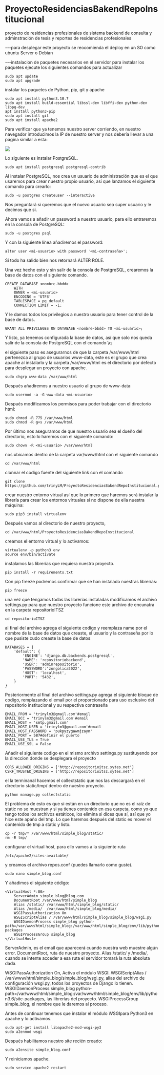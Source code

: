# ProyectoResidenciasBakendRepoInstitucional
proyecto de residencias profesionales de sistema backend de consulta y adminstración de tesis y reportes de residencias profesionales


---para desplegar este proyecto se reocomienda el deploy en un SO como ubuntu Server o Debian


---instalacion de paquetes necesarios en el servidor
para instalar los paquetes ejecute los siguientes comandos para actualizar
~~~
sudo apt update
sudo apt upgrade
~~~

instalar los paquetes de Python, pip, git y apache

~~~
sudo apt install python3.10.7
sudo apt install build-essential libssl-dev libffi-dev python-dev libpq-dev
apt install python3-pip
sudo apt install git
sudo apt install apache2
~~~


Para verificar que ya tenemos nuestro server corriendo, en nuestro navegador introducimos la IP de nuestro server y nos debería llevar a una página similar a esta:

![](https://help.nextcloud.com/uploads/default/original/2X/1/1c46cfc954ab87f32bbcec2e6bf73d2f12b07964.png)


Lo siguiente es instalar PostgreSQL.
~~~
sudo apt install postgresql postgresql-contrib
~~~

Al instalar PostgreSQL, nos crea un usuario de administración que es el que usaremos para crear nuestro propio usuario, así que lanzamos el siguiente comando para crearlo:

~~~
sudo -u postgres createuser --interactive
~~~

Nos preguntará si queremos que el nuevo usuario sea super usuario y le decimos que si.

Ahora vamos a añadir un password a nuestro usuario, para ello entraremos en la consola de PostgreSQL:

~~~
sudo -u postgres psql
~~~
Y con la siguiente línea añadiremos el password:

~~~
alter user <mi-usuario> with password '<mi-contraseña>';
~~~
Si todo ha salido bien nos retornará ALTER ROLE.

Una vez hecho esto y sin salir de la consola de PostgreSQL, crearemos la base de datos con el siguiente comando.
~~~
CREATE DATABASE <nombre-bbdd>
    WITH 
    OWNER = <mi-usuario>
    ENCODING = 'UTF8'
    TABLESPACE = pg_default
    CONNECTION LIMIT = -1;
~~~
Y le damos todos los privilegios a nuestro usuario para tener control de la base de datos.
~~~
GRANT ALL PRIVILEGES ON DATABASE <nombre-bbdd> TO <mi-usuario>;
~~~
Y listo, ya tenemos configurada la base de datos, así que solo nos queda salir de la consola de PostgreSQL con el comando \q


el siguiente paso es asegurarnos de que la carpeta /var/www/html pertenezca al grupo de usuarios www-data, este es el grupo que crea apache al instalarlo y la carpeta /var/www/html es el directorio por defecto para desplegar un proyecto con apache.
~~~
sudo chgrp www-data /var/www/html
~~~
Después añadiremos a nuestro usuario al grupo de www-data
~~~
sudo usermod -a -G www-data <mi-usuario>
~~~

Después modificamos los permisos para poder trabajar con el directorio html:
~~~
sudo chmod -R 775 /var/www/html
sudo chmod -R g+s /var/www/html
~~~
Por último nos aseguramos de que nuestro usuario sea el dueño del directorio, esto lo haremos con el siguiente comando:
~~~
sudo chown -R <mi-usuario> /var/www/html
~~~

nos ubicamos dentro de la carpeta var/www/html con el siguiente comando
~~~
cd /var/www/html
~~~
clonnar el codigo fuente del siguiente link con el comando
~~~
git clone https://github.com/trinyLM/ProyectoResidenciasBakendRepoInstitucional.git
~~~


crear nuestro entorno virtual así que lo primero que haremos será instalar la librería para crear los entornos virtuales si no dispone de ella nuestra máquina:
~~~
sudo pip3 install virtualenv 
~~~
Después vamos al directorio de nuestro proyecto,

~~~
cd /var/www/html/ProyectoResidenciasBakendRepoInstitucional
~~~


creamos el entorno virtual y lo activamos:
~~~
virtualenv -p python3 env
source env/bin/activate
~~~
instalamos las librerías que requiera nuestro proyecto.
~~~
pip install -r requirements.txt
~~~
Con pip freeze podremos confirmar que se han instalado nuestras librerías:
~~~
pip freeze
~~~
una vez que tengamos todas las librerias instaladas modificamos el archivo settings.py para que nuestro proyecto funcione este archivo de encunatra en la carpeta repositorioITSZ

~~~
cd repositorioITSZ
~~~
al final del archivo agrega el siguiente codigo y reemplaza name por el nombre de la base de datos que creaste, el usuario y la contraseña por lo que pusiste cudo creaste la base de datos 
~~~
DATABASES = {
    'default': {
        'ENGINE': 'django.db.backends.postgresql',
        'NAME': 'repositoriobackend',
        'USER': 'adminrepositorio',
        'PASSWORD':'zongolica2022',
        'HOST': 'localhost',
        'PORT': '5432',
    }
} 
~~~

Posteriormente al final del archivo settings.py agrega el siguiente bloque de codigo, remplazando el email por el proporcionado para uso esclusivo del repositorio institucional y su respectiva contraseña
~~~
EMAIL_FROM = 'trinylm3@gmail.com'#email
EMAIL_BCC = 'trinylm3@gmail.com'#email
EMAIL_HOST = 'smtp.gmail.com'
EMAIL_HOST_USER = 'trinylm3@gmail.com'#email
EMAIL_HOST_PASSWORD = 'pukpyzygawmjzayn'
EMAIL_PORT = 587#definir el puerto
EMAIL_USE_TLS = True
EMAIL_USE_SSL = False 

~~~
Añadir el siguiente codigo en el mismo archivo settings.py sustituyendo por la direccion donde se desplegara el proyecto
~~~
CORS_ALLOWED_ORIGINS = ['http://repositorioitsz.sytes.net']
CSRF_TRUSTED_ORIGINS = ['http://repositorioitsz.sytes.net']
~~~

el la terminanal hacemos el collectstatic que nos las descargará en el directorio static/tmp/ dentro de nuestro proyecto.
~~~
python manage.py collectstatic
~~~~
El problema de esto es que si están en un directorio que no es el raíz de static no se muestran y si ya tienes contenido en esa carpeta, como yo que tengo todos los archivos estáticos, los elimina si dices que sí, así que yo hice este apaño del tmp. Lo que haremos después del static es mover el contenido de tmp a static y listo.
~~~
cp -r tmp/* /var/www/html/simple_blog/static/
rm -R tmp/
~~~

configurar el virtual host, para ello vamos a la siguiente ruta 
~~~
/etc/apache2/sites-available/
~~~
 y creamos el archivo repos.conf (puedes llamarlo como guste).

~~~
sudo nano simple_blog.conf
~~~
Y añadimos el siguiente código:
~~~
<VirtualHost *:80>
    ServerAdmin simple_blog@blog.com
    DocumentRoot /var/www/html/simple_blog
    Alias /static/ /var/www/html/simple_blog/static/
    Alias /media/  /var/www/html/simple_blog/media/
    WSGIPassAuthorization On
    WSGIScriptAlias / /var/www/html/simple_blog/simple_blog/wsgi.py
    WSGIDaemonProcess simple_blog python-path=/var/www/html/simple_blog:/var/www/html/simple_blog/env/lib/python3.6/site-packages
    WSGIProcessGroup simple_blog
</VirtualHost>
~~~
ServerAdmin, es el email que aparecerá cuando nuestra web muestre algún error.
DocumentRoot, ruta de nuestro proyecto.
Alias /static/ y /media/, cuando se intente acceder a esa ruta el servidor tomará la ruta absoluta dada.

WSGIPassAuthorization On, Activa el módulo WSGI.
WSGIScriptAlias / /var/www/html/simple_blog/simple_blog/wsgi.py, alias del archivo de configuración wsgi.py, todos los proyectos de Django lo tienen.
WSGIDaemonProcess simple_blog python-path=/var/www/html/simple_blog:/var/www/html/simple_blog/env/lib/python3.6/site-packages, las librerías del proyecto.
WSGIProcessGroup simple_blog, el nombre que le daremos al proceso.

Antes de continuar tenemos que instalar el módulo WSGIpara Python3 en apache y lo activamos.

~~~
sudo apt-get install libapache2-mod-wsgi-py3
sudo a2enmod wsgi
~~~
Después habilitamos nuestro site recién creado:
~~~
sudo a2ensite simple_blog.conf
~~~
Y reiniciamos apache.
~~~
sudo service apache2 restart
~~~

































